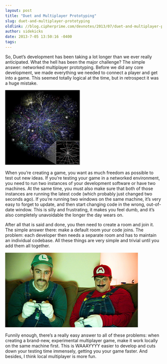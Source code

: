 ```yaml
---
layout: post
title: "Duet and Multiplayer Prototyping"
slug: duet-and-multiplayer-prototyping
oldlink: //blog.cipherprime.com/devnotes/2013/07/duet-and-multiplayer-prototyping
author: sidekicks
date: 2013-7-05 13:50:16 -0400
tags: 
---
```


So, Duet’s development has been taking a lot longer than we ever really anticipated. What the hell has been the major challenge? The simple answer: networked multiplayer prototyping. Before we did any core development, we made everything we needed to connect a player and get into a game. This seemed totally logical at the time, but in retrospect it was a huge mistake.

[![internet 240x240](/img/blog/internet-240x240.jpg "The internet: it's kind of complicated.")](/img/blog/Internet_map_1024.jpg)

When you’re creating a game, you want as much freedom as possible to test out new ideas. If you’re testing your game in a networked environment, you need to run two instances of your development software or have two machines. At the same time, you must also make sure that both of those instances are running the latest code (which probably just changed two seconds ago). If you’re running two windows on the same machine, it’s very easy to forget to update, and then start changing code in the wrong, out-of-date window. This is silly and frustrating, it makes you feel dumb, and it’s also completely unavoidable the longer the day wears on.

After all that is said and done, you then need to create a room and join it. The simple answer there: make a default room your code joins. The problem: each developer then needs a separate room and has to maintain an individual codebase. All these things are very simple and trivial until you add them all together.

[![multiplayer x240](/img/blog/multiplayer-x240.jpg "Local multiplayer")](/img/blog/multiplayer-x240.jpg)

Funnily enough, there’s a really easy answer to all of these problems: when creating a brand-new, experimental multiplayer game, make it work locally on the same machine first. This is WAAAYYYY easier to develop and cuts down your testing time immensely, getting you your game faster. And besides, I think local multiplayer is more fun.
